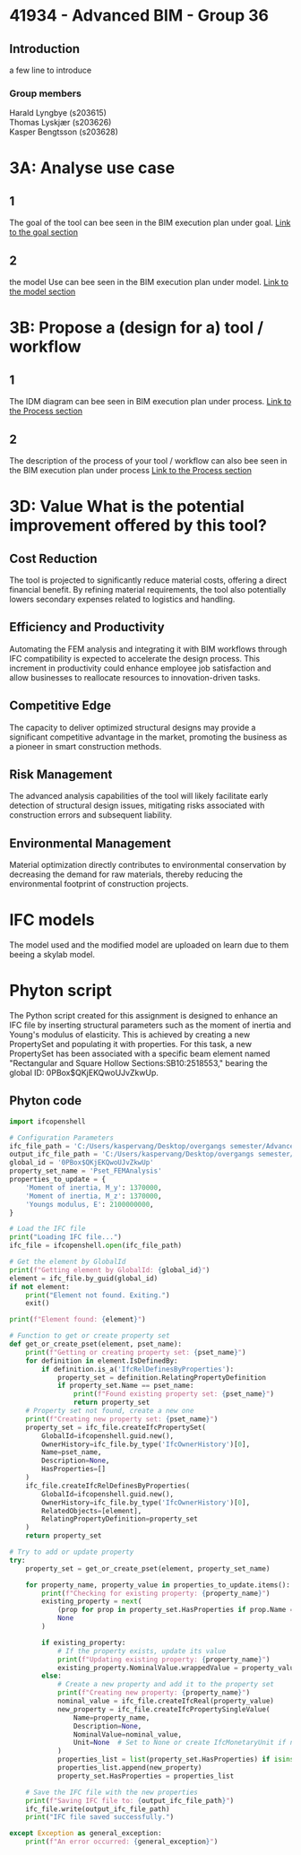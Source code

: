 # 41934 - Advanced BIM - Group 36

## Introduction
a few line to introduce

### Group members
Harald Lyngbye (s203615)  
Thomas Lyskjær (s203626)  
Kasper Bengtsson (s203628)



# 3A: Analyse use case
## 1
The goal of the tool can bee seen in the BIM execution plan under goal.
[Link to the goal section](BIM_ExecutionPlan.md#Goal)

## 2
the model Use  can bee seen in the BIM execution plan under model.
[Link to the model section](BIM_ExecutionPlan.md#Model)

# 3B: Propose a (design for a) tool / workflow
## 1
The IDM diagram can bee seen in BIM execution plan under process.
[Link to the Process section](BIM_ExecutionPlan.md#process)

## 2
The description of the process of your tool / workflow can also bee seen in the BIM execution plan under process
[Link to the Process section](BIM_ExecutionPlan.md#Description)


# 3D: Value What is the potential improvement offered by this tool? 

## Cost Reduction

The tool is projected to significantly reduce material costs, offering a direct financial benefit. By refining material requirements, the tool also potentially lowers secondary expenses related to logistics and handling.

## Efficiency and Productivity

Automating the FEM analysis and integrating it with BIM workflows through IFC compatibility is expected to accelerate the design process. This increment in productivity could enhance employee job satisfaction and allow businesses to reallocate resources to innovation-driven tasks.

## Competitive Edge

The capacity to deliver optimized structural designs may provide a significant competitive advantage in the market, promoting the business as a pioneer in smart construction methods.

## Risk Management

The advanced analysis capabilities of the tool will likely facilitate early detection of structural design issues, mitigating risks associated with construction errors and subsequent liability.

## Environmental Management

Material optimization directly contributes to environmental conservation by decreasing the demand for raw materials, thereby reducing the environmental footprint of construction projects.

# IFC models

The model used and the modified model are uploaded on learn due to them beeing a skylab model.

# Phyton script 
The Python script created for this assignment is designed to enhance an IFC file by inserting structural parameters such as the moment of inertia and Young's modulus of elasticity. This is achieved by creating a new PropertySet and populating it with properties. For this task, a new PropertySet has been associated with a specific beam element named "Rectangular and Square Hollow Sections:SB10:2518553," bearing the global ID: 0PBox$QKjEKQwoUJvZkwUp.

## Phyton code


```python
import ifcopenshell

# Configuration Parameters
ifc_file_path = 'C:/Users/kaspervang/Desktop/overgangs semester/Advance BIM/A2/LLYN - STRU.ifc'
output_ifc_file_path = 'C:/Users/kaspervang/Desktop/overgangs semester/Advance BIM/A3/LLYN - STRU_Modified.ifc'
global_id = '0PBox$QKjEKQwoUJvZkwUp'
property_set_name = 'Pset_FEMAnalysis'
properties_to_update = {
    'Moment of inertia, M_y': 1370000,
    'Moment of inertia, M_z': 1370000,
    'Youngs modulus, E': 2100000000,
}

# Load the IFC file
print("Loading IFC file...")
ifc_file = ifcopenshell.open(ifc_file_path)

# Get the element by GlobalId
print(f"Getting element by GlobalId: {global_id}")
element = ifc_file.by_guid(global_id)
if not element:
    print("Element not found. Exiting.")
    exit()

print(f"Element found: {element}")

# Function to get or create property set
def get_or_create_pset(element, pset_name):
    print(f"Getting or creating property set: {pset_name}")
    for definition in element.IsDefinedBy:
        if definition.is_a('IfcRelDefinesByProperties'):
            property_set = definition.RelatingPropertyDefinition
            if property_set.Name == pset_name:
                print(f"Found existing property set: {pset_name}")
                return property_set
    # Property set not found, create a new one
    print(f"Creating new property set: {pset_name}")
    property_set = ifc_file.createIfcPropertySet(
        GlobalId=ifcopenshell.guid.new(),
        OwnerHistory=ifc_file.by_type('IfcOwnerHistory')[0],
        Name=pset_name,
        Description=None,
        HasProperties=[]
    )
    ifc_file.createIfcRelDefinesByProperties(
        GlobalId=ifcopenshell.guid.new(),
        OwnerHistory=ifc_file.by_type('IfcOwnerHistory')[0],
        RelatedObjects=[element],
        RelatingPropertyDefinition=property_set
    )
    return property_set

# Try to add or update property
try:
    property_set = get_or_create_pset(element, property_set_name)

    for property_name, property_value in properties_to_update.items():
        print(f"Checking for existing property: {property_name}")
        existing_property = next(
            (prop for prop in property_set.HasProperties if prop.Name == property_name),
            None
        )

        if existing_property:
            # If the property exists, update its value
            print(f"Updating existing property: {property_name}")
            existing_property.NominalValue.wrappedValue = property_value
        else:
            # Create a new property and add it to the property set
            print(f"Creating new property: {property_name}")
            nominal_value = ifc_file.createIfcReal(property_value)
            new_property = ifc_file.createIfcPropertySingleValue(
                Name=property_name,
                Description=None,
                NominalValue=nominal_value,
                Unit=None  # Set to None or create IfcMonetaryUnit if necessary
            )
            properties_list = list(property_set.HasProperties) if isinstance(property_set.HasProperties, tuple) else property_set.HasProperties
            properties_list.append(new_property)
            property_set.HasProperties = properties_list

    # Save the IFC file with the new properties
    print(f"Saving IFC file to: {output_ifc_file_path}")
    ifc_file.write(output_ifc_file_path)
    print("IFC file saved successfully.")

except Exception as general_exception:
    print(f"An error occurred: {general_exception}")






